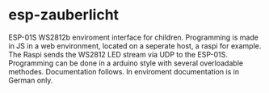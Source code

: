 # esp-zauberlicht

ESP-01S WS2812b enviroment interface for children. Programming is made in JS in a web environment, located on a seperate host, a raspi for example. The Raspi sends the WS2812 LED stream via UDP to the ESP-01S. Programming can be done in a arduino style with several overloadable methodes. Documentation follows. In enviroment documentation is in German only. 

